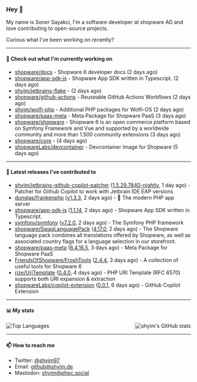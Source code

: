 ### Hey 👋

My name is Soner Sayakci, I'm a software developer at shopware AG and love contributing to open-source projects.

Curious what I've been working on recently?

---

#### 👷 Check out what I'm currently working on

- [shopware/docs](https://github.com/shopware/docs) - Shopware 6 developer docs (2 days ago)
- [shopware/app-sdk-js](https://github.com/shopware/app-sdk-js) - Shopware App SDK written in Typescript. (2 days ago)
- [shyim/jetbrains-flake](https://github.com/shyim/jetbrains-flake) -  (2 days ago)
- [shopware/github-actions](https://github.com/shopware/github-actions) - Reuseable GitHub Actions Workflows (2 days ago)
- [shyim/wolfi-php](https://github.com/shyim/wolfi-php) - Additional PHP packages for Wolfi-OS (2 days ago)
- [shopware/paas-meta](https://github.com/shopware/paas-meta) - Meta Package for Shopware PaaS (3 days ago)
- [shopware/shopware](https://github.com/shopware/shopware) - Shopware 6 is an open commerce platform based on Symfony Framework and Vue and supported by a worldwide community and more than 1.500 community extensions (3 days ago)
- [shopware/core](https://github.com/shopware/core) -  (4 days ago)
- [shopwareLabs/devcontainer](https://github.com/shopwareLabs/devcontainer) - Devcontainer Image for Shopware (5 days ago)

---

#### 🔭 Latest releases I've contributed to

- [shyim/jetbrains-github-copilot-patcher](https://github.com/shyim/jetbrains-github-copilot-patcher) ([1.5.29.7840-nightly](https://github.com/shyim/jetbrains-github-copilot-patcher/releases/tag/1.5.29.7840-nightly), 1 day ago) - Patcher for Github Copilot to work with Jetbrain IDE EAP versions
- [dunglas/frankenphp](https://github.com/dunglas/frankenphp) ([v1.3.3](https://github.com/dunglas/frankenphp/releases/tag/v1.3.3), 2 days ago) - 🧟 The modern PHP app server
- [shopware/app-sdk-js](https://github.com/shopware/app-sdk-js) ([1.1.14](https://github.com/shopware/app-sdk-js/releases/tag/1.1.14), 2 days ago) - Shopware App SDK written in Typescript.
- [symfony/symfony](https://github.com/symfony/symfony) ([v7.2.0](https://github.com/symfony/symfony/releases/tag/v7.2.0), 2 days ago) - The Symfony PHP framework
- [shopware/SwagLanguagePack](https://github.com/shopware/SwagLanguagePack) ([4.17.0](https://github.com/shopware/SwagLanguagePack/releases/tag/4.17.0), 2 days ago) - The Shopware language pack combines all translations offered by Shopware, as well as associated country flags for a language selection in our storefront.
- [shopware/paas-meta](https://github.com/shopware/paas-meta) ([6.4.16.5](https://github.com/shopware/paas-meta/releases/tag/6.4.16.5), 3 days ago) - Meta Package for Shopware PaaS
- [FriendsOfShopware/FroshTools](https://github.com/FriendsOfShopware/FroshTools) ([2.4.4](https://github.com/FriendsOfShopware/FroshTools/releases/tag/2.4.4), 3 days ago) - A collection of useful tools for Shopware 6
- [rize/UriTemplate](https://github.com/rize/UriTemplate) ([0.4.0](https://github.com/rize/UriTemplate/releases/tag/0.4.0), 4 days ago) - PHP URI Template (RFC 6570) supports both URI expansion &amp; extraction
- [shopwareLabs/copilot-extension](https://github.com/shopwareLabs/copilot-extension) ([0.0.1](https://github.com/shopwareLabs/copilot-extension/releases/tag/0.0.1), 6 days ago) - GitHub Copilot Extension

---

#### 📊 My stats

<img align="right" alt="shyim's GitHub stats" src="https://github-readme-stats.vercel.app/api?username=shyim&count_private=1&show_icons=true&" />

![Top Languages](https://github-readme-stats.vercel.app/api/top-langs/?username=shyim)

---

#### 📫 How to reach me

- Twitter: [@shyim97](https://twitter.com/shyim97)
- Email: [github@shyim.de](mailto://github@shyim.de)
- Mastodon: <a rel="me" href="https://phpc.social/@shyim">shyim@phpc.social</a>
